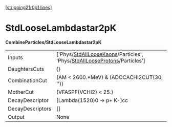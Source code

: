 [[stripping21r0p1 lines]](./stripping21r0p1-index)

# StdLooseLambdastar2pK

**CombineParticles/StdLooseLambdastar2pK**

|                  |                                                                                                                                                                                          |
|------------------|------------------------------------------------------------------------------------------------------------------------------------------------------------------------------------------|
| Inputs           | ['Phys/[StdAllLooseKaons](./stripping21r0p1-commonparticles-stdallloosekaons)/Particles', 'Phys/[StdAllLooseProtons](./stripping21r0p1-commonparticles-stdalllooseprotons)/Particles'] |
| DaughtersCuts    | {}                                                                                                                                                                                       |
| CombinationCut   | (AM \< 2600.\*MeV) & (ADOCACHI2CUT(30, ''))                                                                                                                                              |
| MotherCut        | (VFASPF(VCHI2) \< 25.)                                                                                                                                                                   |
| DecayDescriptor  | [Lambda(1520)0 -\> p+ K-]cc                                                                                                                                                            |
| DecayDescriptors | []                                                                                                                                                                                     |
| Output           | None                                                                                                                                                                                     |
